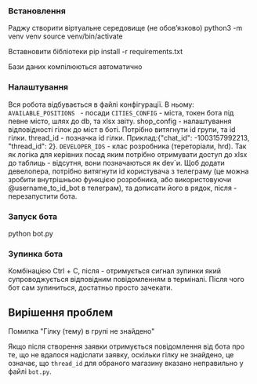 ### Встановлення

Раджу створити віртуальне середовище (не обовʼязково)
python3 -m venv venv
source venv/bin/activate 

Вставновити бібліотеки
pip install -r requirements.txt

Бази даних компілюються автоматично

### Налаштування 
Вся робота відбувається в файлі конфігурації. В ньому: 
``AVAILABLE_POSITIONS `` - посади
`` CITIES_CONFIG `` - міста, токен бота під певне місто, шлях до db, та xlsx звіту. shop_config - налаштування відповідності гілок до міст в боті. Потрібно витягнути id групи, та id гілки. thread_id - позначка id гілки. Приклад:{"chat_id": -1003157992213, "thread_id": 2}.
`` DEVELOPER_IDS `` - клас розробника (тереторіали, hrd). Так як логіка для керівних посад яким потрібно отримувати доступ до xlsx до таблиць - відсутня, вони позначаються як dev`и. Щоб додати девелопера, потрібно витягнути id користувача з телеграму (це можна зробити внутрішньою функцією розробника, або використовуючи @username_to_id_bot в телеграм), та дописати його в рядок, після - перезапустити бота. 


### Запуск бота

python bot.py

### Зупинка бота

Комбінацією Ctrl + C, після - отримується сигнал зупинки який супроводжується відповідним повідомленням в терміналі. Після чого бот сам зупиниться, достатньо просто зачекати. 

## Вирішення проблем

Помилка "Гілку (тему) в групі не знайдено"

Якщо після створення заявки отримується повідомлення від бота про те, що не вдалося надіслати заявку, оскільки гілку не знайдено, це означає, що `thread_id` для обраного магазину вказано неправильно у файлі `bot.py`.


